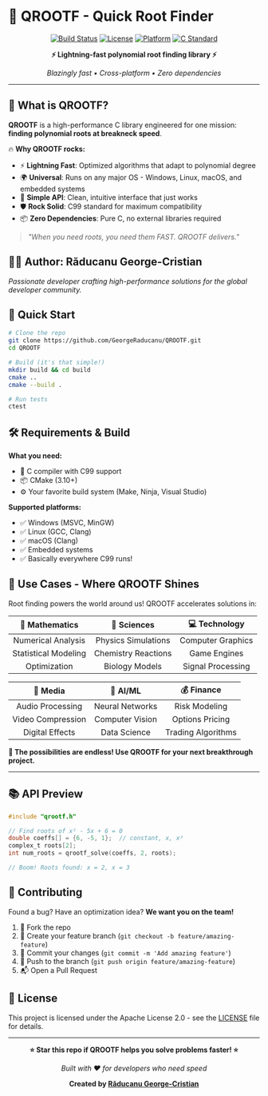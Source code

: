 # 🚀 QROOTF - Quick Root Finder

<div align="center">

[![Build Status](https://img.shields.io/badge/build-passing-brightgreen)](#)
[![License](https://img.shields.io/badge/license-Apache%202.0-blue)](#)
[![Platform](https://img.shields.io/badge/platform-cross--platform-orange)](#)
[![C Standard](https://img.shields.io/badge/C-C99-blue)](#)

**⚡ Lightning-fast polynomial root finding library ⚡**

*Blazingly fast • Cross-platform • Zero dependencies*

</div>

---

## 🎯 What is QROOTF?

**QROOTF** is a high-performance C library engineered for one mission: **finding polynomial roots at breakneck speed**. 

🔥 **Why QROOTF rocks:**
- ⚡ **Lightning Fast**: Optimized algorithms that adapt to polynomial degree
- 🌍 **Universal**: Runs on any major OS - Windows, Linux, macOS, and embedded systems
- 🎯 **Simple API**: Clean, intuitive interface that just works
- 🛡️ **Rock Solid**: C99 standard for maximum compatibility
- 📦 **Zero Dependencies**: Pure C, no external libraries required

> *"When you need roots, you need them FAST. QROOTF delivers."*

## 👨‍💻 Author: Răducanu George-Cristian

*Passionate developer crafting high-performance solutions for the global developer community.*

## 🚀 Quick Start

```bash
# Clone the repo
git clone https://github.com/GeorgeRaducanu/QROOTF.git
cd QROOTF

# Build (it's that simple!)
mkdir build && cd build
cmake ..
cmake --build .

# Run tests
ctest
```

## 🛠️ Requirements & Build

**What you need:**
- 🔧 C compiler with C99 support
- 📦 CMake (3.10+)
- ⚙️ Your favorite build system (Make, Ninja, Visual Studio)

**Supported platforms:**
- ✅ Windows (MSVC, MinGW)
- ✅ Linux (GCC, Clang)
- ✅ macOS (Clang)
- ✅ Embedded systems
- ✅ Basically everywhere C99 runs!

## 🎯 Use Cases - Where QROOTF Shines

Root finding powers the world around us! QROOTF accelerates solutions in:

<div align="center">

| 🧮 **Mathematics** | 🔬 **Sciences** | 💻 **Technology** |
|:---:|:---:|:---:|
| Numerical Analysis | Physics Simulations | Computer Graphics |
| Statistical Modeling | Chemistry Reactions | Game Engines |
| Optimization | Biology Models | Signal Processing |

| 🎨 **Media** | 🤖 **AI/ML** | 💰 **Finance** |
|:---:|:---:|:---:|
| Audio Processing | Neural Networks | Risk Modeling |
| Video Compression | Computer Vision | Options Pricing |
| Digital Effects | Data Science | Trading Algorithms |

</div>

**🌟 The possibilities are endless! Use QROOTF for your next breakthrough project.**

---

## 📚 API Preview

```c
#include "qrootf.h"

// Find roots of x² - 5x + 6 = 0
double coeffs[] = {6, -5, 1};  // constant, x, x²
complex_t roots[2];
int num_roots = qrootf_solve(coeffs, 2, roots);

// Boom! Roots found: x = 2, x = 3
```

## 🤝 Contributing

Found a bug? Have an optimization idea? **We want you on the team!**

1. 🍴 Fork the repo
2. 🌿 Create your feature branch (`git checkout -b feature/amazing-feature`)
3. 💾 Commit your changes (`git commit -m 'Add amazing feature'`)
4. 🚀 Push to the branch (`git push origin feature/amazing-feature`)
5. 📬 Open a Pull Request

## 📄 License

This project is licensed under the Apache License 2.0 - see the [LICENSE](LICENSE) file for details.

---

<div align="center">

**⭐ Star this repo if QROOTF helps you solve problems faster! ⭐**

*Built with ❤️ for developers who need speed*

**Created by [Răducanu George-Cristian](https://github.com/GeorgeRaducanu)**

</div>

